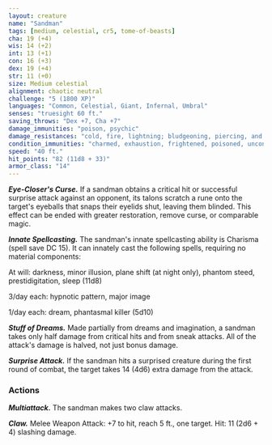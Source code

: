 ```yaml
---
layout: creature
name: "Sandman"
tags: [medium, celestial, cr5, tome-of-beasts]
cha: 19 (+4)
wis: 14 (+2)
int: 13 (+1)
con: 16 (+3)
dex: 19 (+4)
str: 11 (+0)
size: Medium celestial
alignment: chaotic neutral
challenge: "5 (1800 XP)"
languages: "Common, Celestial, Giant, Infernal, Umbral"
senses: "truesight 60 ft."
saving_throws: "Dex +7, Cha +7"
damage_immunities: "poison, psychic"
damage_resistances: "cold, fire, lightning; bludgeoning, piercing, and slashing from nonmagical weapons"
condition_immunities: "charmed, exhaustion, frightened, poisoned, unconscious"
speed: "40 ft."
hit_points: "82 (11d8 + 33)"
armor_class: "14"
---
```


***Eye-Closer's Curse.*** If a sandman obtains a critical hit or successful surprise attack against an opponent, its talons scratch a rune onto the target's eyeballs that snaps their eyelids shut, leaving them blinded. This effect can be ended with greater restoration, remove curse, or comparable magic.

***Innate Spellcasting.*** The sandman's innate spellcasting ability is Charisma (spell save DC 15). It can innately cast the following spells, requiring no material components:

At will: darkness, minor illusion, plane shift (at night only), phantom steed, prestidigitation, sleep (11d8)

3/day each: hypnotic pattern, major image

1/day each: dream, phantasmal killer (5d10)

***Stuff of Dreams.*** Made partially from dreams and imagination, a sandman takes only half damage from critical hits and from sneak attacks. All of the attack's damage is halved, not just bonus damage.

***Surprise Attack.*** If the sandman hits a surprised creature during the first round of combat, the target takes 14 (4d6) extra damage from the attack.

### Actions

***Multiattack.*** The sandman makes two claw attacks.

***Claw.*** Melee Weapon Attack: +7 to hit, reach 5 ft., one target. Hit: 11 (2d6 + 4) slashing damage.

